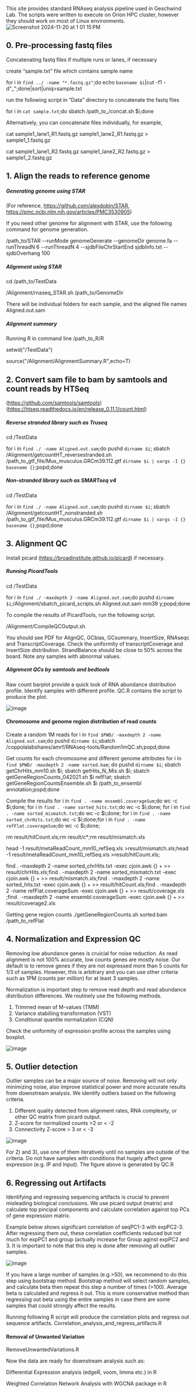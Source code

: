 This site provides standard RNAseq analysis pipeline used in Geschwind Lab. The scripts were written to execute on Orion HPC cluster, however they should work on most of Linux environments.
![Screenshot 2024-11-20 at 1 01 15 PM](https://github.com/user-attachments/assets/8652ca1c-95eb-4ef7-afc6-9e384c584a55)

## 0. Pre-processing fastq files
Concatenating fastq files if multiple runs or lanes, if necessary

create “sample.txt” file which contains sample name

for i in `find ../ -name "*.fastq.gz"`;do echo `basename $i`|cut -f1 -d"_";done|sort|uniq>sample.txt

run the following script in “Data” directory to concatenate the fastq files

for i in `cat sample.txt`;do sbatch /path_to_/concat.sh $i;done 

Alternatively, you can concatenate files individually, for example,

cat sample1_lane1_R1.fastq.gz sample1_lane2_R1.fastq.gz > sample1_1.fastq.gz

cat sample1_lane1_R2.fastq.gz sample1_lane2_R2.fastq.gz > sample1_2.fastq.gz

## 1. Align the reads to reference genome 

##### Generating genome using STAR 
(For reference, https://github.com/alexdobin/STAR, https://pmc.ncbi.nlm.nih.gov/articles/PMC3530905)

If you need other genome for alignment with STAR, use the following command for genome generation.
 
/path_to/STAR --runMode genomeGenerate --genomeDir <genome directory> genome.fa --runThreadN 6  --runThreadN 4 --sjdbFileChrStartEnd sjdbInfo.txt --sjdbOverhang 100

##### Alignment using STAR 

cd /path_to/TestData

/Alignment/rnaseq_STAR.sh /path_to/GenomeDir

There will be individual folders for each sample, and the aligned file names Aligned.out.sam

##### Alignment summary 

Running R in command line
/path_to_R/R

setwd("/TestData")

source("/Alignment/AlignmentSummary.R",echo=T) 

## 2. Convert sam file to bam by samtools and count reads by HTSeq 
(https://github.com/samtools/samtools) (https://htseq.readthedocs.io/en/release_0.11.1/count.html)

##### Reverse stranded library such as Truseq

cd /TestData

for i in `find ./ -name Aligned.out.sam`;do pushd `dirname $i`; sbatch /Alignment/getcountHT_reversestranded.sh /path_to_gtf_file/Mus_musculus.GRCm39.112.gtf `dirname $i | xargs -I {} basename {}`;popd;done


##### Non-stranded library such as SMARTseq v4

cd /TestData

for i in `find ./ -name Aligned.out.sam`;do pushd `dirname $i`; sbatch /Alignment/getcountHT_nonstranded.sh /path_to_gtf_file/Mus_musculus.GRCm39.112.gtf `dirname $i | xargs -I {} basename {}`;popd;done


## 3. Alignment QC

Install picard (https://broadinstitute.github.io/picard) if necessary. 

##### Running PicardTools 
cd /TestData

for i in `find ./ -maxdepth 2 -name Aligned.out.sam`;do pushd `dirname $i`;/Alignment/sbatch_picard_scripts.sh Aligned.out.sam mm39 y;popd;done

To compile the results of PicardTools, run the following script.

/Alignment/CompileQCOutput.sh

You should see PDF for AlignQC, GCbias, GCsummary, InsertSize, RNAseqc and TranscriptCoverage.
Check the uniformity of transcriptCoverage and InsertSize distribution. StrandBalance should be close to 50% across the board. Note any samples with abnormal values. 

##### Alignment QCs by samtools and bedtools

Raw count barplot provide a quick look of RNA abundance distribution profile. Identify samples with different profile. QC.R contains the script to produce the plot.

![image](https://github.com/user-attachments/assets/0ea41867-745a-47ae-8cac-a893d4997b48)

#### Chromosome and genome region distribution of read counts

Create a random 1M reads 
for i in `find $PWD/ -maxdepth 2 -name Aligned.out.sam`;do pushd `dirname $i`;sbatch /coppolalabshares/amrf/RNAseq-tools/Random1mQC.sh;popd;done

Get counts for each chromosome and different genome attributes
for i in `find $PWD/ -maxdepth 2 -name sorted.bam`; do pushd `dirname $i`; sbatch getChrHits_mm10.sh $i; sbatch getHits_N_Mis.sh $i; sbatch getGeneRegionCounts_042021.sh $i refFlat; sbatch getGeneRegionCountsEnsemble.sh $i /path_to_ensembl annotation;popd;done

Compile the results
for i in `find . -name ensembl.coverageSum`;do wc -c $i;done; for i in `find . -name sorted_hits.txt`;do wc -c $i;done; for i in `find . -name sorted_mismatch.txt`;do wc -c $i;done; for i in `find . -name sorted_chrHits.txt`;do wc -c $i;done;for i in `find . -name refFlat.coverageSum`;do wc -c $i;done;

rm result/hitCount.xls;rm result/c*;rm result/mismatch.xls

head -1 result/metaReadCount_mm10_refSeq.xls >result/mismatch.xls;head -1 result/metaReadCount_mm10_refSeq.xls >result/hitCount.xls; 

find . -maxdepth 2 -name sorted_chrHits.txt -exec cjoin.awk {} + >> result/chrHits.xls;find . -maxdepth 2 -name sorted_mismatch.txt -exec cjoin.awk {} + >> result/mismatch.xls;find . -maxdepth 2 -name sorted_hits.txt -exec cjoin.awk {} + >> result/hitCount.xls;find . -maxdepth 2 -name refFlat.coverageSum -exec cjoin.awk {} + >> result/coverage.xls ;find . -maxdepth 2 -name ensembl.coverageSum -exec cjoin.awk {} + >> result/coverage2.xls 

Getting gene region counts
./getGeneRegionCounts.sh sorted.bam /path_to_refFlat

## 4. Normalization and Expression QC

Removing low abundance genes is cruicial for noise reduction. As read alignment is not 100% accurate, low counts genes are mostly noise. Our default is to remove genes if they are not expressed more than 5 counts for 1/3 of samples. However, this is arbitrary and you can use other criteria such as 1PM (counts per million) for at least 3 samples. 

Normalization is important step to remove read depth and read abundance distribution differences. We routinely use the following methods.

1) Trimmed mean of M-values (TMM)
2) Variance stabiliing transformation (VST)
3) Conditional quantile normalization (CQN)

Check the uniformity of expression profile across the samples using boxplot. 

![image](https://github.com/user-attachments/assets/417eb186-4161-46d2-9c52-a0d322ddbb1f)



## 5. Outlier detection
Outlier samples can be a major source of noise. Removing will not only minimizing noise, also improve statistical power and more accurate results from downstream analysis. We identify outliers based on the following criteria. 

1) Different quality detected from alignment rates, RNA complexity, or other QC matrix from picard output.
2) Z-score for normalized counts >2 or < -2
3) Connectivity Z-score > 3 or < -3

![image](https://github.com/user-attachments/assets/27189bf7-91fd-4c73-857a-6efb19722d53)

For 2) and 3), use one of them iteratively until no samples are outside of the criteria. Do not have samples with conditions that hugely affect gene expression (e.g. IP and Input).
The figure above is generated by QC.R

## 6. Regressing out Artifacts

Identifying and regressing sequencing artifacts is crucial to prevent misleading biological conclusions. We use picard output (matrix) and calculate top pincipal components and calculate correlation against top PCs of gene expression matrix.

Example below shows significant correlation of seqPC1-3 with expPC2-3. After regressing them out, these correlation coefficients reduced but not much for expPC1 and group (actually increase for Group aginst expPC2 and 3. It is important to note that this step is done after removing all outlier samples.

![image](https://github.com/user-attachments/assets/5d4204f0-84b1-4162-b006-778d4dc7fee7)

If you have a large number of samples (e.g.>50), we recommend to do this step using bootstrap method. Bootstrap method will select random samples, and calculate beta then repeat this step a number of times (>100). Average beta is calculated and regress it out. This is more conservative method than regressing out beta using the entire samples in case there are some samples that could strongly affect the results. 

Running following R script will produce the correlation plots and regress out sequence artifacts.
Correlation_analysis_and_regress_artifacts.R

#### Removal of Unwanted Variation 

RemoveUnwantedVariations.R

Now the data are ready for downstream analysis such as:

Differential Expression analysis (edgeR, voom, limma etc.) in R

Weighted Correlation Network Analysis with WGCNA package in R


